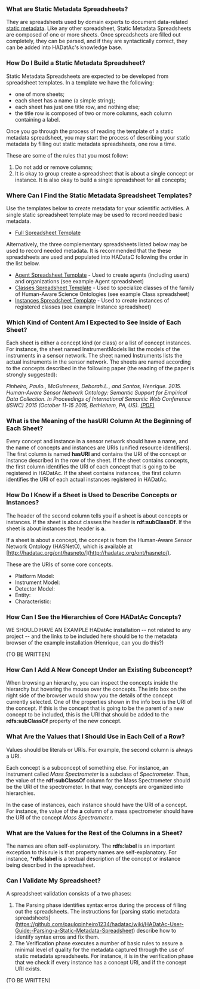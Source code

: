 ### What are Static Metadata Spreadsheets?

They are spreadsheets used by domain experts to document data-related [static metadata](https://github.com/paulopinheiro1234/hadatac/wiki/HADatAc-User-Guide:--Data-Management). Like any other spreadsheet, Static Metadata Spreadsheets are composed of one or more sheets. Once spreadsheets are filled out completely, they can be parsed, and if they are syntactically correct, they can be added into HADatAc's knowledge base.  

### How Do I Build a Static Metadata Spreadsheet?

Static Metadata Spreadsheets are expected to be developed from spreadsheet templates. In a template we have the following:
* one of more sheets;
* each sheet has a name (a simple string);
* each sheet has just one title row, and nothing else;
* the title row is composed of two or more columns, each column containing a label.

Once you go through the process of reading the template of a static metadata spreadsheet, you may start the process of describing your static metadata by filling out static metadata spreadsheets, one row a time. 

These are some of the rules that you most follow:

1. Do not add or remove columns;
2. It is okay to group create a spreadsheet that is about a single concept or instance. It is also okay to build a single spreadsheet for all concepts;
 
### Where Can I Find the Static Metadata Spreadsheet Templates? 

Use the templates below to create metadata for your scientific activities. A single static spreadsheet template may be used to record needed basic metadata.
* [Full Spreadsheet Template](https://github.com/paulopinheiro1234/hadatac/blob/master/public/example/metadata/templates/HASNetO-Template-Full.xlsx?raw=true)

Alternatively, the three complementary spreadsheets listed below may be used to record needed metadata. It is recommended that the these spreadsheets are used and populated into HADataC following the order in the list below.
 
* [Agent Spreadsheet Template](https://github.com/paulopinheiro1234/hadatac/blob/master/public/example/metadata/templates/HASNetO-Template-Agents.xlsx?raw=true) - Used to create agents (including users) and organizations (see example Agent spreadsheet)
* [Classes Spreadsheet Template](https://github.com/paulopinheiro1234/hadatac/blob/master/public/example/metadata/templates/HASNetO-Template-Classes.xlsx?raw=true) - Used to specialize classes of the family of Human-Aware Science Ontologies (see example Class spreadsheet)
* [Instances Spreadsheet Template](https://github.com/paulopinheiro1234/hadatac/blob/master/public/example/metadata/templates/HASNetO-Template-Instances.xlsx?raw=true) - Used to create instances of registered classes (see example Instance spreadsheet)
  
### Which Kind of Content Am I Expected to See Inside of Each Sheet?

Each sheet is either a concept kind (or class) or a list of concept instances. For instance, the sheet named InstrumentModels list the models of the instruments in a sensor network. The sheet named Instruments lists the actual instruments in the sensor network. The sheets are named according to the concepts described in the following paper (the reading of the paper is strongly suggested): 

_Pinheiro, Paulo., McGuinness, Deborah.L., and Santos, Henrique. 2015. Human-Aware Sensor Network Ontology: Semantic Support for Empirical Data Collection. In Proceedings of International Semantic Web Conference (ISWC) 2015 (October 11-15 2015, Bethlehem, PA, US). [(PDF)](http://tw.rpi.edu/media/2015/10/12/10c35/ISWC-LISC-2015-Paper.pdf)_

### What is the Meaning of the hasURI Column At the Beginning of Each Sheet?

Every concept and instance in a sensor network should have a name, and the name of concepts and instances are URIs (unified resource identifiers). The first column is named **hasURI** and contains the URI of the concept or instance described in the row of the sheet. If the sheet contains concepts, the first column identifies the URI of each concept that is going to be registered in HADatAc. If the sheet contains instances, the first column identifies the URI of each actual instances registered in HADatAc.

### How Do I Know if a Sheet is Used to Describe Concepts or Instances?

The header of the second column tells you if a sheet is about concepts or instances. If the sheet is about classes the header is **rdf:subClassOf**. If the sheet is about instances the header is **a**.

If a sheet is about a concept, the concept is from the Human-Aware Sensor Network Ontology (HASNetO), which is available at [http://hadatac.org/ont/hasneto/](http://hadatac.org/ont/hasneto/).

These are the URIs of some core concepts. 
- Platform Model: 
- Instrument Model:
- Detector Model:
- Entity:
- Characteristic:

### How Can I See the Hierarchies of Core HADatAc Concepts?

WE SHOULD HAVE AN EXAMPLE HADatAc installation -- not related to any project -- and the links to be included here should be to the metadata browser of the example installation (Henrique, can you do this?)

(TO BE WRITTEN)

### How Can I Add A New Concept Under an Existing Subconcept?

When browsing an hierarchy, you can inspect the concepts inside the hierarchy but hovering the mouse over the concepts. The info box on the right side of the browser would show you the details of the concept currently selected. One of the properties shown in the info box is the URI of the concept. If this is the concept that is going to be the parent of a new concept to be included, this is the URI that should be added to the **rdfs:subClassOf** property of the new concept.

### What Are the Values that I Should Use in Each Cell of a Row?

Values should be literals or URIs. For example, the second column is always a URI. 

Each concept is a subconcept of something else. For instance, an instrument called _Mass Spectrometer_ is a subclass of _Spectrometer_. Thus, the value of the **rdf:subClassOf** column for the Mass Spectrometer should be the URI of the spectrometer. In that way, concepts are organized into hierarchies.

In the case of instances, each instance should have the URI of a concept. For instance, the value of the **a** column of a mass spectrometer should have the URI of the concept _Mass Spectrometer_. 

### What are the Values for the Rest of the Columns in a Sheet?

The names are often self-explanatory. The **rdfs:label** is an important exception to this rule is that property names are self-explanatory. For instance, ***rdfs:label** is a textual description of the concept or instance being described in the spreadsheet. 

### Can I Validate My Spreadsheet?

A spreadsheet validation consists of a two phases:
1. The Parsing phase identifies syntax erros during the process of filling out the spreadsheets. The instructions for [parsing static metadata spreadsheets] (https://github.com/paulopinheiro1234/hadatac/wiki/HADatAc-User-Guide:-Parsing-a-Static-Metadata-Spreadsheet) describe how to identify syntax erros and fix them.
2. The Verification phase executes a number of basic rules to assure a minimal level of quality for the metadata captured through the use of static metadata spreadsheets. For instance, it is in the verification phase that we check if every instance has a concept URI, and if the concept URI exists. 


(TO BE WRITTEN) 